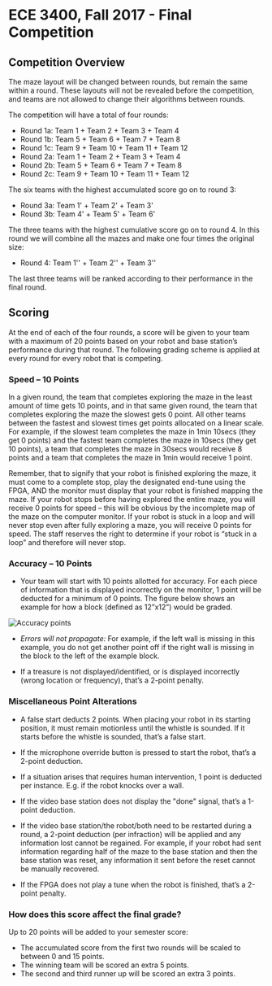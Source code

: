 # ECE 3400, Fall 2017 - Final Competition

## Competition Overview

The maze layout will be changed between rounds, but remain the same within a round. These layouts will not be revealed before the competition, and teams are not allowed to change their algorithms between rounds. 

The competition will have a total of four rounds: 

* Round 1a: Team 1 + Team 2 + Team 3 + Team 4
* Round 1b: Team 5 + Team 6 + Team 7 + Team 8
* Round 1c: Team 9 + Team 10 + Team 11 + Team 12
* Round 2a: Team 1 + Team 2 + Team 3 + Team 4
* Round 2b: Team 5 + Team 6 + Team 7 + Team 8
* Round 2c: Team 9 + Team 10 + Team 11 + Team 12

The six teams with the highest accumulated score go on to round 3:

* Round 3a: Team 1' + Team 2' + Team 3'
* Round 3b: Team 4' + Team 5' + Team 6'

The three teams with the highest cumulative score go on to round 4. In this round we will combine all the mazes and make one four times the original size:

* Round 4: Team 1'' + Team 2'' + Team 3''

The last three teams will be ranked according to their performance in the final round.

## Scoring

At the end of each of the four rounds, a score will be given to your team with a maximum of 20 points based on your robot and base station’s performance during that round. The following grading scheme is applied at every round for every robot that is competing.

### Speed – 10 Points

In a given round, the team that completes exploring the maze in the least amount of time gets 10 points, and in that same given round, the team that completes exploring the maze the slowest gets 0 point. All other teams between the fastest and slowest times get points allocated on a linear scale. For example, if the slowest team completes the maze in 1min 10secs (they get 0 points) and the fastest team completes the maze in 10secs (they get 10 points), a team that completes the maze in 30secs would receive 8 points and a team that completes the maze in 1min would receive 1 point.

Remember, that to signify that your robot is finished exploring the maze, it must come to a complete stop, play the designated end-tune using the FPGA, AND the monitor must display that your robot is finished mapping the maze. If your robot stops before having explored the entire maze, you will receive 0 points for speed – this will be obvious by the incomplete map of the maze on the computer monitor. If your robot is stuck in a loop and will never stop even after fully exploring a maze, you will receive 0 points for speed. The staff reserves the right to determine if your robot is “stuck in a loop” and therefore will never stop.

### Accuracy – 10 Points

* Your team will start with 10 points allotted for accuracy. For each piece of information that is displayed incorrectly on the monitor, 1 point will be deducted for a minimum of 0 points. The figure below shows an example for how a block (defined as 12”x12”) would be graded.

![Accuracy points](images/Wall_accuracy.jpg)

* _Errors will not propagate:_ For example, if the left wall is missing in this example, you do not get another point off if the right wall is missing in the block to the left of the example block.

* If a treasure is not displayed/identified, or is displayed incorrectly (wrong location or frequency), that’s a 2-point penalty.

### Miscellaneous Point Alterations

* A false start deducts 2 points. When placing your robot in its starting position, it must remain motionless until the whistle is sounded. If it starts before the whistle is sounded, that’s a false start.

* If the microphone override button is pressed to start the robot, that’s a 2-point deduction. 

* If a situation arises that requires human intervention, 1 point is deducted per instance. E.g. if the robot knocks over a wall.

* If the video base station does not display the "done" signal, that’s a 1-point deduction.

* If the video base station/the robot/both need to be restarted during a round, a 2-point deduction (per infraction) will be applied and any information lost cannot be regained. For example, if your robot had sent information regarding half of the maze to the base station and then the base station was reset, any information it sent before the reset cannot be manually recovered.

* If the FPGA does not play a tune when the robot is finished, that’s a 2-point penalty.

### How does this score affect the final grade?

Up to 20 points will be added to your semester score: 
* The accumulated score from the first two rounds will be scaled to between 0 and 15 points. 
* The winning team will be scored an extra 5 points. 
* The second and third runner up will be scored an extra 3 points. 
